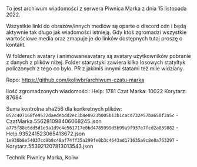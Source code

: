 To jest archiwum wiadomości z serwera Piwnica Marka z dnia 15 listopada 2022.

Wszystkie linki do obrazów/innych mediów są oparte o discord cdn i będą aktywnie
tak długo jak wiadomości istnieją. Gdy ktoś zgromadzi wszystkie wartościowe
media oraz zmapuje je do linków dostępnych tutaj proszę o kontakt. 

W folderach avatary i animowaneavatary są avatary użytkowników pobranie z danych
z plików niżej. Folder starystyki zawiera kilka losowych statyltyk policzonych
z tego co było. PR z jakimiś innymi statami też mile widziany.

Repo: https://github.com/koliwbr/archiwum-czatu-marka

Ilość zgromadzonych wiadomości:
    Help:       1781
    Czat Marka: 10022
    Korytarz:   87684

Suma kontrolna sha256 dla konkretnych plików:
    `852c407168fe9532daedebdd2ec3b4e0923b005b13b1cacd732e57ba650f3a5c` - CzatMarka.556281098406068245.json
    `a775f88e6dd5d1e9a1d9c4e561717e0bd4785999d5b99a9f937e7fcd2a839882` - Help.935241523065413672.json
    `1e930b8e54037cd9b8c48af74ff35a299fe0b3c4643ad171635a9c8e8a763297` - Korytarz.553921207813013543.json

Technik Piwnicy Marka,
Koliw
